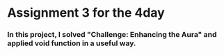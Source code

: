 # Assignment 3 for the 4day
### In this project, I solved "Challenge: Enhancing the Aura" and applied void function in a useful way.
